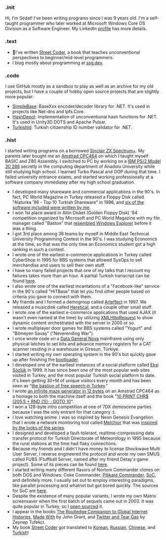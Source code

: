 ### .init
Hi, I'm Sedat! I've been writing programs since I was 9 years old. I'm a self-taught programmer who later worked at Microsoft Windows Core OS Division as a Software Engineer. My LinkedIn [profile](https://www.linkedin.com/in/kapanoglu/) has more details.

### .text
- 📙I've written [Street Coder](https://streetcoder.org), a book that teaches unconventional perspectives to beginner/mid-level programmers. 
- I blog mostly about programming at [ssg.dev](https://ssg.dev).

### .code
I use GitHub mostly as a sandbox to play as well as an archive for my old projects, 
but I have a couple of hobby open source projects that are slightly more popular:
 - [SimpleBase](https://github.com/ssg/SimpleBase): BaseXxx encoder/decoder library for .NET. It's used in projects like Net-dns and Ipfs.Core. 
 - [HashDepot](https://github.com/ssg/HashDepot): Implementation of unconventional hash functions for .NET. It's used in Unity3D DOTS and Apache Pulsar.
 - [TurkishId](https://github.com/ssg/TurkishId): Turkish citizenship ID number validator for .NET.

### .hist
I started writing programs on a borrowed [Sinclair ZX Spectrum+](https://en.wikipedia.org/wiki/ZX_Spectrum#ZX_Spectrum+). My parents later bought me an [Amstrad CPC464](https://en.wikipedia.org/wiki/Amstrad_CPC_464) on which I taught myself BASIC and Z80 Assembly. I switched to PC by working on a [IBM PS/2 Model 30 286](https://en.wikipedia.org/wiki/IBM_PS/2_Model_30) secretly in the computing department of Anadolu University while still studying high school. I learned Turbo Pascal and OOP during that time. I failed university entrance exams, and started working professionally at a software company immediatey after my high school graduation.

- I developed many shareware and commercial applications in the 90's. In fact, PC World Magazine in Turkey released a Floppy Disk called "Alaturka '96 - Top 10 Turkish Shareware" in 1996, and [six of the software included were written by me](https://twitter.com/esesci/status/1137479395650596864).
- I won 1st place award in Altin Disket (Golden Floppy Disk) '94 competition organized by Microsoft and PC World Magazine with my file manager called "Baston" that [resembled Windows Explorer](https://user-images.githubusercontent.com/241217/159136746-e05f6e95-eaca-4dc3-9dcd-ddd7aa2a0478.png) before it was a thing.
- I got 3rd place among 38 teams by myself in Middle East Technical University Programming Contest in the 90's. I was studying Economics at the time, so that was the only time an Economics student got a high ranking in such a contest.
- I wrote one of the earliest e-commerce applications in Turkey called CyberShop in 1995 for BBS systems that allowed SysOps to sell merchandise and users to sell their own stuff.
- I have so many failed projects that one of my talks that I recount my failures takes more than an hour. A partial Turkish transcript can be found [here](https://blog.etohum.com/p/eksisozlukun-kurulus-hikayesini-biliyor-musunuz).
- I also wrote one of the earliest incantations of a "Facebook-like" service in the 90's called "HiTBase" that let you find other people based on criteria you gave to connect with them.
- My friends and I formed a demogroup called [Arteffect](http://arteffect.org) in 1997. We released a musicdisk called [Heretical](https://www.pouet.net/prod.php?which=11649), and a couple other small stuff.
- I wrote one of the earliest e-commerce applications that used AJAX (it wasn't even named at the time) by utilizing [XMLHttpRequest](https://developer.mozilla.org/en-US/docs/Web/API/XMLHttpRequest) to show dynamic content orchestrated with the server in 2000 or so.
- I wrote multiplayer door games for BBS systems called "Yogurt" and "Bitmeyen Savaş" ("Neverending War").
- I once wrote code on a [Data General Nova](https://en.wikipedia.org/wiki/Data_General_Nova) mainframe using only physical latches to set bits and advance memory registers for a CAT scanner residing in a warehouse in Giresun, Türkiye.
- I started writing my own operating system in the 90's but quickly gave up after finishing the [bootloader](https://gist.github.com/ssg/546634). 
- I developed one of the earliest instances of a social platform called [Ekşi Sözlük](https://en.wikipedia.org/wiki/Ek%C5%9Fi_S%C3%B6zl%C3%BCk) in 1999. It has since been one of the most popular web sites visited in Turkey, and the most popular Turkish social platform to date. It's been getting 30+M of unique visitors every month and has been seen as "[the bastion of free speech in Turkey](https://monitoring.bbc.co.uk/product/c201enw6)."
- I wrote [an infinite maze generator in 12 bytes](https://github.com/ssg/mazecpc) on an Amstrad CPC464 as a homage to both the machine itself and the book "[10 PRINT CHR$ (205.5 + RND (1)); : GOTO 10](https://10print.org/)".
- I won a 128-byte intro competition at one of 7DX demoscene parties because I was the only entrant for that category :).
- I love watching anime. I was so inspired by Neon Genesis Evangelion that I wrote a network monitoring tool called [Melchior](https://github.com/ssg/melchior) that was [inspired by the looks of the series](https://twitter.com/esesci/status/1186757891195170816).
- I designed and developed a fault-tolerant, realtime-compressing data transfer protocol for Turkish Directorate of Meteorology in 1995 because the rural stations at the time had flaky connections.
- Because my friends and I didn't have money to license Shockwave Multi User Server, I reverse engineered the protocol and wrote my own SMUS called FUBS (Ftuffball Server, named after my friend Detay's game project). Some of its pieces can be found [here](https://gist.github.com/ssg/546569).
- I started writing many different flavors of Nortom Commander clones on both DOS and Windows: Coke Commander, [Pitikare Commander](https://github.com/pitikare), [SoC](https://twitter.com/esesci/status/1220640912444809218), and definitely more. I usually set out to employ interesting paradigms, like parallel processing and whatnot but got bored quickly. The sources for SoC are [here](https://github.com/ssg/soc).
- Despite the existence of many popular variants, I wrote my own Matrix screensaver when the first batch of sequels came out in 2003. It was quite popular in Turkey, so I [open sourced](https://github.com/ssg/ssgmatrix) it. 
- I appear in the books [The Routledge Companion to Global Internet Histories](https://www.routledge.com/The-Routledge-Companion-to-Global-Internet-Histories/Goggin-McLelland/p/book/9780367870751), [Made With](https://books.google.com/books/about/Made_With.html?id=xW0NAgAAQBAJ) by John Grant, and [Twitter and Tear Gas](https://www.twitterandteargas.org/) by Zeynep Tufekci.
- My book [Street Coder](https://streetcoder.org) got translated to [Korean](https://twitter.com/esesci/status/1699981242526224434), [Russian](https://twitter.com/esesci/status/1755043238602576002), [Chinese](https://x.com/esesci/status/1828904674428366849), and [Turkish](https://www.canyayinlari.com/sokak-kodcusu-9786256377981)!

